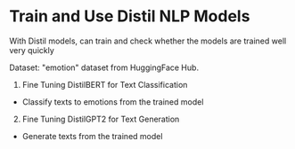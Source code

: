 # Train and Use Distil NLP Models
With Distil models, can train and check whether the models are trained well very quickly

Dataset: "emotion" dataset from HuggingFace Hub.

1. Fine Tuning DistilBERT for Text Classification
 - Classify texts to emotions from the trained model 
2. Fine Tuning DistilGPT2 for Text Generation
 - Generate texts from the trained model
